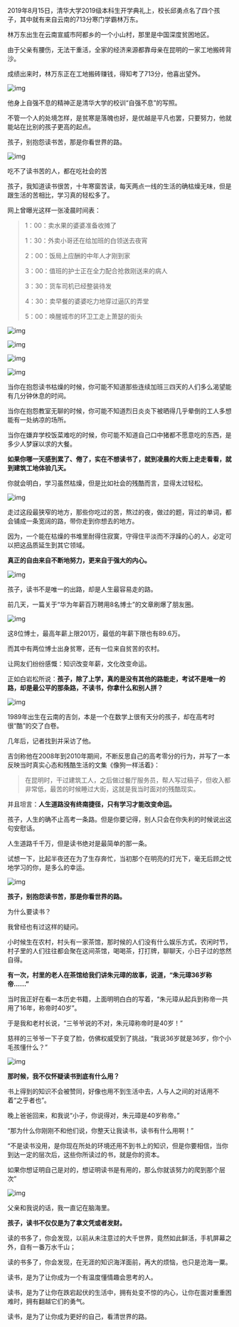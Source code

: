 2019年8月15日，清华大学2019级本科生开学典礼上，校长邱勇点名了四个孩子，其中就有来自云南的713分寒门学霸林万东。



林万东出生在云南宣威市阿都乡的一个小山村，那里是中国深度贫困地区。



由于父亲有腰伤，无法干重活，全家的经济来源都靠母亲在昆明的一家工地搬砖背沙。



成绩出来时，林万东正在工地搬砖赚钱，得知考了713分，他喜出望外。



![img](https://mmbiz.qpic.cn/mmbiz_png/dyLKECgdXadeRsESpiaKMOyDhwqyicRF2hK3CvykBratAlzCkRWvJbx8kRH7uemWbsUg2AWya6ox3I1acRRR8lFA/640?wx_fmt=png&tp=webp&wxfrom=5&wx_lazy=1&wx_co=1)



他身上自强不息的精神正是清华大学的校训“自强不息”的写照。



不管一个人的处境怎样，是贫寒是落魄也好，是优越是平凡也罢，只要努力，他就能站在比别的孩子更高的起点。



孩子，别抱怨读书苦，那是你看世界的路。



![img](https://mmbiz.qpic.cn/mmbiz_jpg/kpPTcwXHSdxdXsX405OS041O6OCJf1ZwpvBQnHlOzdyS2vHBKSPU3s39axYKcxIibqz9vOd2m9t4jSDzHFMiaibfw/640?wx_fmt=jpeg&tp=webp&wxfrom=5&wx_lazy=1&wx_co=1)



吃不了读书苦的人，都在吃社会的苦



孩子，我知道读书很苦，十年寒窗苦读，每天两点一线的生活的确枯燥无味，但是跟生活的苦相比，学习真的轻松多了。



网上曾曝光这样一张凌晨时间表：



> 1：00：卖水果的婆婆准备收摊了
>
> 1：30：外卖小哥还在给加班的白领送去夜宵
>
> 2：00：饭局上应酬的中年人才刚到家
>
> 3：00：值班的护士正在全力配合抢救刚送来的病人
>
> 3：30：货车司机已经整装待发
>
> 4：30：卖早餐的婆婆吃力地穿过逼仄的弄堂
>
> 5：00：唤醒城市的环卫工走上萧瑟的街头



![img](https://mmbiz.qpic.cn/mmbiz_jpg/tym24TMGWLp57DXz8SRILMq85LwLTkaXg1BuiaY3s8uaISvtXRTsdxElVDEavdvQr9cVLibKiaZsnqAGhNZgHzVNQ/640?wx_fmt=jpeg&tp=webp&wxfrom=5&wx_lazy=1&wx_co=1)

![img](https://mmbiz.qpic.cn/mmbiz_jpg/tym24TMGWLp57DXz8SRILMq85LwLTkaXEheiaXRROZFzmicXfCrTwt4nCdBkc32v61kicKWCMzFkrM34btD9vY2Eg/640?wx_fmt=jpeg&tp=webp&wxfrom=5&wx_lazy=1&wx_co=1)

![img](https://mmbiz.qpic.cn/mmbiz_jpg/tym24TMGWLp57DXz8SRILMq85LwLTkaXDRjf2UqJvJd9tQgg2adqIT6icZZHkl5YwOJ4ZBXnaoMSMgP0horVpGg/640?wx_fmt=jpeg&tp=webp&wxfrom=5&wx_lazy=1&wx_co=1)

![img](https://mmbiz.qpic.cn/mmbiz_jpg/tym24TMGWLp57DXz8SRILMq85LwLTkaXWYIvjYkafmcZxUfezY6KENojLblWTURT5cibEJB0Nq2m2auWfJmRjqQ/640?wx_fmt=jpeg&tp=webp&wxfrom=5&wx_lazy=1&wx_co=1)



当你在抱怨读书枯燥的时候，你可能不知道那些连续加班三四天的人们多么渴望能有几分钟休息的时间。



当你在抱怨教室无聊的时候，你可能不知道烈日炎炎下被晒得几乎晕倒的工人多想能有一处纳凉的场所。



当你在嫌弃学校饭菜难吃的时候，你可能不知道自己口中猪都不愿意吃的东西，是多少人梦寐以求的大餐。



**如果你哪一天感到累了、倦了，实在不想读书了，就到凌晨的大街上走走看看，就到建筑工地体验几天。**



你就会明白，学习虽然枯燥，但是比如社会的残酷而言，显得太过轻松。



![img](https://mmbiz.qpic.cn/mmbiz_jpg/r5ibYXKmn8p0Xf9519QPQhJYYbZk3dgr9jcZ3YR8ZaRcYDf8icL8QN1LuB0PgfzcRhXXsVLf1YdCrAHHICbfcjYQ/640?wx_fmt=jpeg&tp=webp&wxfrom=5&wx_lazy=1&wx_co=1)



走过这段最狭窄的地方，那些你吃过的苦，熬过的夜，做过的题，背过的单词，都会铺成一条宽阔的路，带你走到你想去的地方。



因为，一个能在枯燥的书堆里耐得住寂寞，守得住平淡而不浮躁的心的人，必定可以把这品质延生到其它领域。



**真正的自由来自不断地努力，更来自于强大的内心。**



![img](https://mmbiz.qpic.cn/mmbiz_jpg/kpPTcwXHSdxdXsX405OS041O6OCJf1Zw0ialgHVIsodicwCOKbsCP3qqbZa56YNaMtGO610sXDuWqBBN9uxmgeFg/640?wx_fmt=jpeg&tp=webp&wxfrom=5&wx_lazy=1&wx_co=1)



孩子，读书不是唯一的出路，却是人生最容易走的路。



前几天，一篇关于“华为年薪百万聘用8名博士”的文章刷爆了朋友圈。



![img](https://mmbiz.qpic.cn/mmbiz_jpg/XGYjHeia6lmWA7l9ico7nKXnVvFvcx7zJECpXXJTwW9Tr0Y3wic3CnQzeohUH7gBjFpK9IzU2dia4zaunIAPRpuh3w/640?wx_fmt=jpeg&tp=webp&wxfrom=5&wx_lazy=1&wx_co=1)



这8位博士，最高年薪上限201万，最低的年薪下限也有89.6万。



而其中有两位博士出身贫寒，还有一位来自贫苦的农村。



让网友们纷纷感慨：知识改变年薪，文化改变命运。



正如白岩松所说：**孩子，除了上学，真的是没有其他的路能走，考试不是唯一的路，却是最公平的那条路，不读书，你拿什么和别人拼？**



![img](https://mmbiz.qpic.cn/mmbiz_jpg/zL8ad8Pibg9XNMpZKhUicgFwRRHro1rlGYpqt48xvcYrww0U32e8CnuLVuiakt8zib2Vm6GsnA0dTFmoiakU5THglZQ/640?wx_fmt=jpeg&tp=webp&wxfrom=5&wx_lazy=1&wx_co=1)



1989年出生在云南的吉剑，本是一个在数学上很有天分的孩子，却在高考时很“酷”的交了白卷。



几年后，记者找到并采访了他。



吉剑称他在2008年到2010年期间，不断反思自己的高考零分的行为，并写了一本反映当时真实心态和残酷生活的文集《像狗一样活着》：



> 在昆明时，干过建筑工人，之后做过餐厅服务员，帮人写过稿子，但收入都非常低，最苦的时候睡过大街，这就是我当时面对的残酷现实。



并且坦言：**人生道路没有终南捷径，只有学习才能改变命运。**



孩子，人生的确不止高考一条路。但是你要记得，别人只会在你失利的时候说出这句安慰话。



人生道路千千万，但是读书绝对是最简单的那一条。



试想一下，比起半夜还在为了生存奔忙，当初那个在明亮的灯光下，毫无后顾之忧地学习的你，是多么的幸运。



![img](https://mmbiz.qpic.cn/mmbiz/7upq0zlLcV1RLgA96U2qicp55ckfN5esr9z9n6hRruIRWdQXCttHuunInv5icgugiajMXakh095B4MCUnL3pFrB0w/640?wx_fmt=other&tp=webp&wxfrom=5&wx_lazy=1&wx_co=1)



**孩子，别抱怨读书苦，那是你看世界的路。**



为什么要读书？



我曾经也有过这样的疑问。



小时候生在农村，村头有一家茶馆，那时候的人们没有什么娱乐方式，农闲时节，村子里的人们往往都会聚在这间茶馆，喝喝茶，打打牌，聊聊天，小日子过的悠然自得。



**有一次，村里的老人在茶馆给我们讲朱元璋的故事，说道，“朱元璋36岁称帝......”**



当时我正好在看一本历史书籍，上面明明白白的写着，“朱元璋从起兵到称帝一共用了16年，称帝时40岁”。



于是我和老村长说，“三爷爷说的不对，朱元璋称帝时是40岁！”



慈祥的三爷爷一下子变了脸，仿佛权威受到了挑战，“我说36岁就是36岁，你个小毛孩懂什么？”



![img](https://mmbiz.qpic.cn/mmbiz_jpg/LL0BbW91TqN79nRRK5boKyEZwL0LVw7uHm5SJhUKnMcLDZoAMicL0mic3NWngC7LoaLPytZkKeh3BwNRbCZ0ibbQg/640?wx_fmt=jpeg&tp=webp&wxfrom=5&wx_lazy=1&wx_co=1)



**那时候，我不仅怀疑读书到底有什么用？**



书上得到的知识不会被赞同，好像也用不到生活中去，人与人之间的对话用不着“之乎者也”。



晚上爸爸回来，和我说“小子，你说得对，朱元璋是40岁称帝。”



“那为什么你刚刚不和他们说，你整天让我读书，读书有什么用啊！”



“不是读书没用，是你现在所处的环境还用不到书上的知识，但是你要相信，当你到达一定的层次后，这些你所读过的书，就是你的资本。



如果你想证明自己是对的，想证明读书是有用的，那么你就该努力的爬到那个层次”



![img](https://mmbiz.qpic.cn/mmbiz_png/m9oNH0B1El6LQKjibbbLHS2rEfSdMJA5nGzpAER3F2SGbLPcqHKT6fzyEmN1HY0GSNz58zQnOU9mp0WH7e030Ig/640?wx_fmt=png&tp=webp&wxfrom=5&wx_lazy=1&wx_co=1)



父亲和我说的话，我一直记在脑海里。



**孩子，读书不仅仅是为了拿文凭或者发财。**



读的书多了，你会发现，以前从未注意过的大千世界，竟然如此鲜活，手机屏幕之外，自有一番万水千山；



读的书多了，你会发现，在无涯的知识海洋面前，再大的烦恼，也只是沧海一粟。



读书，是为了让你成为一个有温度懂情趣会思考的人。



读书，是为了让你在跌宕起伏的生活中，拥有处变不惊的内心，让你在面对重重困难时，拥有翻越它们的勇气。



读书，是为了让你成为更好的自己，看清世界的路。